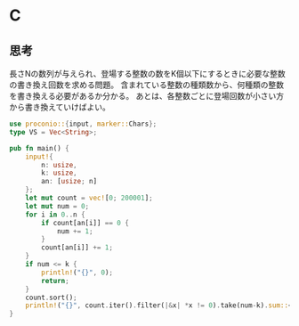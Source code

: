 # C
## 思考
長さNの数列が与えられ、登場する整数の数をK個以下にするときに必要な整数の書き換え回数を求める問題。
含まれている整数の種類数から、何種類の整数を書き換える必要があるか分かる。
あとは、各整数ごとに登場回数が小さい方から書き換えていけばよい。
```rust
use proconio::{input, marker::Chars};
type VS = Vec<String>;

pub fn main() {
    input!{
        n: usize, 
        k: usize,
        an: [usize; n]
    };
    let mut count = vec![0; 200001];
    let mut num = 0;
    for i in 0..n {
        if count[an[i]] == 0 {
            num += 1;
        }
        count[an[i]] += 1;
    }
    if num <= k {
        println!("{}", 0);
        return;
    }
    count.sort();
    println!("{}", count.iter().filter(|&x| *x != 0).take(num-k).sum::<i32>());
}
```